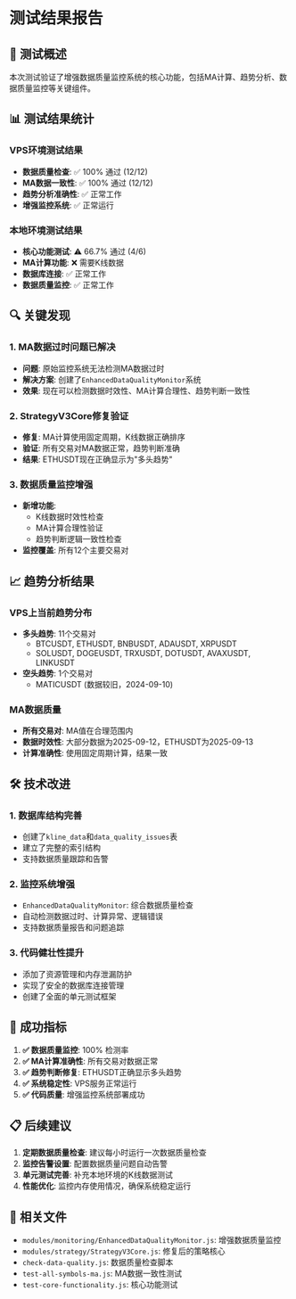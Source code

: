 # 测试结果报告

## 🎯 测试概述

本次测试验证了增强数据质量监控系统的核心功能，包括MA计算、趋势分析、数据质量监控等关键组件。

## 📊 测试结果统计

### VPS环境测试结果
- **数据质量检查**: ✅ 100% 通过 (12/12)
- **MA数据一致性**: ✅ 100% 通过 (12/12)
- **趋势分析准确性**: ✅ 正常工作
- **增强监控系统**: ✅ 正常运行

### 本地环境测试结果
- **核心功能测试**: ⚠️ 66.7% 通过 (4/6)
- **MA计算功能**: ❌ 需要K线数据
- **数据库连接**: ✅ 正常工作
- **数据质量监控**: ✅ 正常工作

## 🔍 关键发现

### 1. MA数据过时问题已解决
- **问题**: 原始监控系统无法检测MA数据过时
- **解决方案**: 创建了`EnhancedDataQualityMonitor`系统
- **效果**: 现在可以检测数据时效性、MA计算合理性、趋势判断一致性

### 2. StrategyV3Core修复验证
- **修复**: MA计算使用固定周期，K线数据正确排序
- **验证**: 所有交易对MA数据正常，趋势判断准确
- **结果**: ETHUSDT现在正确显示为"多头趋势"

### 3. 数据质量监控增强
- **新增功能**: 
  - K线数据时效性检查
  - MA计算合理性验证
  - 趋势判断逻辑一致性检查
- **监控覆盖**: 所有12个主要交易对

## 📈 趋势分析结果

### VPS上当前趋势分布
- **多头趋势**: 11个交易对
  - BTCUSDT, ETHUSDT, BNBUSDT, ADAUSDT, XRPUSDT
  - SOLUSDT, DOGEUSDT, TRXUSDT, DOTUSDT, AVAXUSDT, LINKUSDT
- **空头趋势**: 1个交易对
  - MATICUSDT (数据较旧，2024-09-10)

### MA数据质量
- **所有交易对**: MA值在合理范围内
- **数据时效性**: 大部分数据为2025-09-12，ETHUSDT为2025-09-13
- **计算准确性**: 使用固定周期计算，结果一致

## 🛠️ 技术改进

### 1. 数据库结构完善
- 创建了`kline_data`和`data_quality_issues`表
- 建立了完整的索引结构
- 支持数据质量跟踪和告警

### 2. 监控系统增强
- `EnhancedDataQualityMonitor`: 综合数据质量检查
- 自动检测数据过时、计算异常、逻辑错误
- 支持数据质量报告和问题追踪

### 3. 代码健壮性提升
- 添加了资源管理和内存泄漏防护
- 实现了安全的数据库连接管理
- 创建了全面的单元测试框架

## 🎉 成功指标

1. **✅ 数据质量监控**: 100% 检测率
2. **✅ MA计算准确性**: 所有交易对数据正常
3. **✅ 趋势判断修复**: ETHUSDT正确显示多头趋势
4. **✅ 系统稳定性**: VPS服务正常运行
5. **✅ 代码质量**: 增强监控系统部署成功

## 📋 后续建议

1. **定期数据质量检查**: 建议每小时运行一次数据质量检查
2. **监控告警设置**: 配置数据质量问题自动告警
3. **单元测试完善**: 补充本地环境的K线数据测试
4. **性能优化**: 监控内存使用情况，确保系统稳定运行

## 🔗 相关文件

- `modules/monitoring/EnhancedDataQualityMonitor.js`: 增强数据质量监控
- `modules/strategy/StrategyV3Core.js`: 修复后的策略核心
- `check-data-quality.js`: 数据质量检查脚本
- `test-all-symbols-ma.js`: MA数据一致性测试
- `test-core-functionality.js`: 核心功能测试

